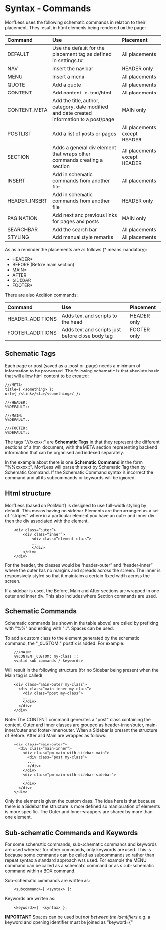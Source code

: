 # Syntax - Commands

MorfLess uses the following schematic commands in relation to their placement. They result in html elements being rendered on the page:

| Command | Use  | Placement |
| :-------| :----| :-------- |
| DEFAULT | Use the default for the placement tag as defined in settings.txt | All placements |
| NAV | Insert the nav bar | HEADER only |
| MENU | Insert a menu | All placements |
| QUOTE | Add a quote | All placements |
| CONTENT | Add content i.e. text/html | All placements |
| CONTENT_META |  Add the title, author, category, date modified and date created information to a post/page| MAIN only |
| POSTLIST | Add a list of posts or pages | All placements except HEADER |
| SECTION | Adds a general div element that wraps other commands creating a section | All placements except HEADER |
| INSERT | Add in schematic commands from another file | All placements |
| HEADER_INSERT | Add in schematic commands from another file | HEADER only |
| PAGINATION | Add next and previous links for pages and posts | MAIN only |
| SEARCHBAR| Add the search bar | All placements |
| STYLING | Add manual style remarks | All placements |

As as a reminder the placements are as follows (* means mandatory): 
- HEADER*
- BEFORE (Before main section)
- MAIN*
- AFTER
- SIDEBAR
- FOOTER*

There are also Addition commands:

| Command | Use  | Placement |
| :-------| :----| :-------- |
| HEADER_ADDITIONS | Adds text and scripts to the head | HEADER only |
| FOOTER_ADDITIONS | Adds text and scripts just before close body tag | FOOTER only |

## Schematic Tags

Each page or post (saved as a .post or .page) needs a minimum of information to be processed. The following schematic is that absolute basic that will allow html content to be created:

    ///META:
    title={ <something> }:
    url={ /<link>/<to>/<something>/ }:
    
    ///HEADER:
    %%DEFAULT::
    
    ///MAIN:
    %%DEFAULT::
    
    ///FOOTER:
    %%DEFAULT::
    
The tags "///xxxxx:" are **Schematic Tags** in that they represent the different sections of a html document, with the META section representing backend information that can be organised and indexed separately. 

In the example about there is one **Schematic Command** in the form "%%xxxxx::". MorfLess will parse this text by Schematic Tag then by Schematic Command. If the Schematic Command syntax is incorrect the command and all its subcommands or keywords will be ignored.

## Html structure

MorfLess (based on PoliMorf) is designed to use full-width styling by default. This means having no sidebar. Elements are then arranged as a set of “stripes” where in a particular element you have an outer and inner div then the div associated with the element. 

        <div class=“outer”>
	        <div class=“inner”>
		        <div class=“element-class”>
		        ….
		        </div>
	        </div>
        </div>

For the header, the classes would be “header-outer” and “header-inner” where the outer has no margins and spreads across the screen. The inner is responsively styled so that it maintains a certain fixed width across the screen.

If a sidebar is used, the Before, Main and After sections are wrapped in one outer and inner div. This also includes where Section commands are used.

## Schematic Commands 

Schematic commands (as shown in the table above) are called by prefixing with "%%" and ending with  "::". Spaces can be used. 

To add a custom class to the element generated by the schematic command, the "_CUSTOM:" postfix is added. For example:

        ///MAIN:
        %%CONTENT_CUSTOM: my-class ::
        <valid sub commands / keywords>
        
Will result in the following structure (for no Sidebar being present when the Main tag is called)


        <div class=“main-outer my-class”>
	      <div class=“main-inner my-class”>
		    <div class=“post my-class”>
		    ….
		    </div>
	      </div>
        </div>
        
Note: The CONTENT command generates a "post" class containing the content. Outer and Inner classes are grouped as header-inner/outer, main-inner/outer and footer-inner/outer. When a Sidebar is present the structure of Before. After and Main are wrapped as follows:

        <div class=“main-outer”>
	      <div class=“main-inner”>
            <div class="pm-main-with-sidebar-main">
		      <div class=“post my-class”>
		      ...
		      </div>
            </div>
            <div class="pm-main-with-sidebar-sidebar">
            ...
            </div>
	      </div>
        </div>
        
Only the element is given the custom class. The idea here is that because there is a Sidebar the structure is more defined so manipulation of elements is more specific. The Outer and Inner wrappers are shared by more than one element.

## Sub-schematic Commands and Keywords

For some schematic commands, sub-schematic commands and keywords are used whereas for other commands, only keywords are used. This is because some commands can be called as subcommands so rather than repeat syntax a standard approach was used. For example the MENU command can be called as a schematic command or as s sub-schematic command within a BOX command. 

Sub-schematic commands are written as:
            
        <subcommand>=[ <syntax> ]:
        
Keywords are written as:

        <keyword>={  <syntax> }: 
    
**IMPORTANT** Spaces can be used but _not between the identifiers_ e.g. a keyword and opening identifier must be joined as "keyword={"
    
    

